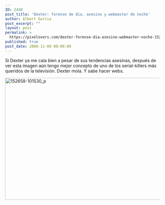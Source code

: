 ```yaml
---
ID: 2448
post_title: 'Dexter: forense de día, asesino y webmaster de noche'
author: Albert Garcia
post_excerpt: ""
layout: post
permalink: >
  https://pixelovers.com/dexter-forense-dia-asesino-webmaster-noche-152658/
published: true
post_date: 2008-11-09 00:00:00
---
```

Si Dexter ya me caía bien a pesar de sus tendencias asesinas, después de ver esta imagen aún tengo mejor concepto de uno de los serial-killers más queridos de la televisión. Dexter mola. Y sabe hacer webs.<!--more-->

<a href="http://pixelovers.com/app/uploads/sites/7/2008/11/152658-101530_p.jpg"><img class="aligncenter size-full wp-image-2999" src="http://pixelovers.com/app/uploads/sites/7/2008/11/152658-101530_p.jpg" alt="152658-101530_p" width="600" height="396" /></a>